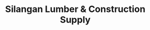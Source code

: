 ---
title: "Silangan Lumber & Construction Supply"
url: /marikina/silangan-lumber-and-construction-supply/
shop: hardware
---